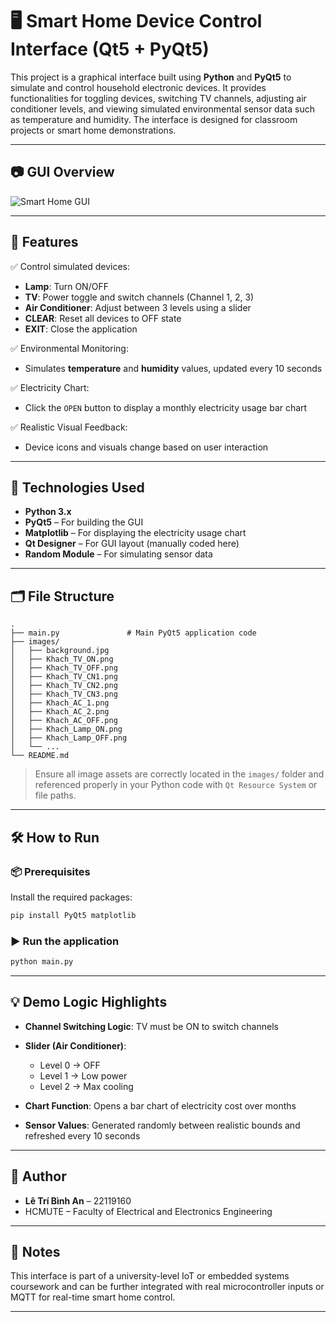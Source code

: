 
# 🖥️ Smart Home Device Control Interface (Qt5 + PyQt5)

This project is a graphical interface built using **Python** and **PyQt5** to simulate and control household electronic devices. It provides functionalities for toggling devices, switching TV channels, adjusting air conditioner levels, and viewing simulated environmental sensor data such as temperature and humidity. The interface is designed for classroom projects or smart home demonstrations.

---

## 📷 GUI Overview

![Smart Home GUI](images/59f59383-3da6-4de2-a7c2-d87cbe5430eb.png)

---

## 🎯 Features

✅ Control simulated devices:
- **Lamp**: Turn ON/OFF  
- **TV**: Power toggle and switch channels (Channel 1, 2, 3)  
- **Air Conditioner**: Adjust between 3 levels using a slider  
- **CLEAR**: Reset all devices to OFF state  
- **EXIT**: Close the application

✅ Environmental Monitoring:
- Simulates **temperature** and **humidity** values, updated every 10 seconds

✅ Electricity Chart:
- Click the `OPEN` button to display a monthly electricity usage bar chart

✅ Realistic Visual Feedback:
- Device icons and visuals change based on user interaction

---

## 🧰 Technologies Used

- **Python 3.x**
- **PyQt5** – For building the GUI  
- **Matplotlib** – For displaying the electricity usage chart  
- **Qt Designer** – For GUI layout (manually coded here)  
- **Random Module** – For simulating sensor data

---

## 🗂️ File Structure

```plaintext
.
├── main.py               # Main PyQt5 application code
├── images/
│   ├── background.jpg
│   ├── Khach_TV_ON.png
│   ├── Khach_TV_OFF.png
│   ├── Khach_TV_CN1.png
│   ├── Khach_TV_CN2.png
│   ├── Khach_TV_CN3.png
│   ├── Khach_AC_1.png
│   ├── Khach_AC_2.png
│   ├── Khach_AC_OFF.png
│   ├── Khach_Lamp_ON.png
│   ├── Khach_Lamp_OFF.png
│   └── ...
└── README.md
```

> Ensure all image assets are correctly located in the `images/` folder and referenced properly in your Python code with `Qt Resource System` or file paths.

---

## 🛠️ How to Run

### 📦 Prerequisites

Install the required packages:

```bash
pip install PyQt5 matplotlib
```

### ▶️ Run the application

```bash
python main.py
```

---

## 💡 Demo Logic Highlights

- **Channel Switching Logic**: TV must be ON to switch channels  
- **Slider (Air Conditioner)**:  
  - Level 0 → OFF  
  - Level 1 → Low power  
  - Level 2 → Max cooling  

- **Chart Function**: Opens a bar chart of electricity cost over months  
- **Sensor Values**: Generated randomly between realistic bounds and refreshed every 10 seconds

---

## 👤 Author

- **Lê Trí Bình An** – 22119160  
- HCMUTE – Faculty of Electrical and Electronics Engineering

---

## 📌 Notes

This interface is part of a university-level IoT or embedded systems coursework and can be further integrated with real microcontroller inputs or MQTT for real-time smart home control.

---
